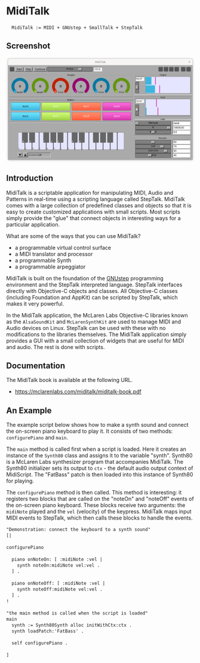 # MidiTalk

``` st
  MidiTalk := MIDI + GNUstep + SmallTalk + StepTalk
```

## Screenshot

![MidiTalk Screenshot](./pics/MidiTalk-gui-overview01.png)


## Introduction

MidiTalk is a scriptable application for manipulating MIDI, Audio and Patterns in real-time using a scripting language called StepTalk.  MidiTalk comes with a large collection of predefined classes and objects so that it is easy to create customized applications with small scripts.  Most scripts simply provide the "glue" that connect objects in interesting ways for a particular application.

What are some of the ways that you can use MidiTalk?

- a programmable virtual control surface
- a MIDI translator and processor
- a programmable Synth
- a programmable arpeggiator


MidiTalk is built on the foundation of the [GNUstep](https://gnustep.github.io) programming environment and the StepTalk interpreted language.  StepTalk interfaces directly with Objective-C objects and classes.  All Objective-C classes (including Foundation and AppKit) can be scripted by StepTalk, which makes it very powerful.

In the MidiTalk application, the McLaren Labs Objective-C libraries known as the `AlsaSoundKit` and `McLarenSynthKit` are used to manage MIDI and Audio devices on Linux.  StepTalk can be used with these with no modifications to the libraries themselves.  The MidiTalk application simply provides a GUI with a small collection of widgets that are useful for MIDI and audio.   The rest is done with scripts.

## Documentation

The MidiTalk book is available at the following URL.

* https://mclarenlabs.com/miditalk/miditalk-book.pdf


## An Example

The example script below shows how to make a synth sound and connect the on-screen piano keyboard to play it.  It consists of two methods: `configurePiano` and `main`.

The `main` method is called first when a script is loaded.  Here it creates an instance of the `Synth80` class and assigns it to the variable "synth".  Synth80 is a McLaren Labs synthesizer program that accompanies MidiTalk.  The Synth80 initializer sets its output to `ctx` - the default audio output context of MidiScript. The "FatBass" patch is then loaded into this instance of Synth80 for playing.

The `configurePiano` method is then called.  This method is interesting: it registers two blocks that are called on the "noteOn" and "noteOff" events of the on-screen piano keyboard.  These blocks receive two arguments: the `midiNote` played and the `vel` (velocity) of the keypress.  MidiTalk maps input MIDI events to StepTalk, which then calls these blocks to handle the events.

``` st
"Demonstration: connect the keyboard to a synth sound"
[|

configurePiano

  piano onNoteOn: [ :midiNote :vel |
    synth noteOn:midiNote vel:vel .
  ] .

  piano onNoteOff: [ :midiNote :vel |
    synth noteOff:midiNote vel:vel .
  ] .
!

"the main method is called when the script is loaded"
main
  synth := Synth80Synth alloc initWithCtx:ctx .
  synth loadPatch:'FatBass' .

  self configurePiano .

]
```


